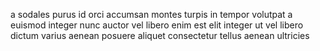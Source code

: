 a sodales purus id orci accumsan montes turpis in tempor volutpat a euismod
integer nunc auctor vel libero enim est elit integer ut vel libero dictum
varius aenean posuere aliquet consectetur tellus aenean ultricies